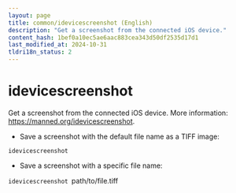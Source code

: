 ```yaml
---
layout: page
title: common/idevicescreenshot (English)
description: "Get a screenshot from the connected iOS device."
content_hash: 1bef0a10ec5ae6aac883cea343d50df2535d17d1
last_modified_at: 2024-10-31
tldri18n_status: 2
---
```

# idevicescreenshot

Get a screenshot from the connected iOS device.
More information: <https://manned.org/idevicescreenshot>.

- Save a screenshot with the default file name as a TIFF image:

`idevicescreenshot`

- Save a screenshot with a specific file name:

`idevicescreenshot `<span class="tldr-var badge badge-pill bg-dark-lm bg-white-dm text-white-lm text-dark-dm font-weight-bold">path/to/file.tiff</span>
